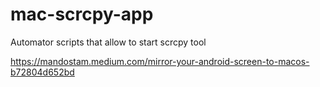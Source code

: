 # mac-scrcpy-app
Automator scripts that allow to start scrcpy tool


https://mandostam.medium.com/mirror-your-android-screen-to-macos-b72804d652bd
